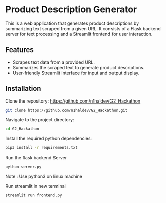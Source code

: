 # Product Description Generator

This is a web application that generates product descriptions by summarizing text scraped from a given URL. It consists of a Flask backend server for text processing and a Streamlit frontend for user interaction.

## Features

- Scrapes text data from a provided URL.
- Summarizes the scraped text to generate product descriptions.
- User-friendly Streamlit interface for input and output display.

## Installation

Clone the repository:
https://github.com/n1haldev/G2_Hackathon
```bash
git clone https://github.com/n1haldev/G2_Hackathon.git
```

Navigate to the project directory:
```bash
cd G2_Hackathon
```

Install the required python dependencies:
```bash
pip3 install -r requirements.txt
```

Run the flask backend Server
```bash
python server.py
```
Note : Use python3 on linux machine

Run streamlit in new terminal
```bash
streamlit run frontend.py
```

